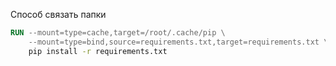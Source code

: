 Способ связать папки

```Dockerfile
RUN --mount=type=cache,target=/root/.cache/pip \
    --mount=type=bind,source=requirements.txt,target=requirements.txt \
    pip install -r requirements.txt
```
